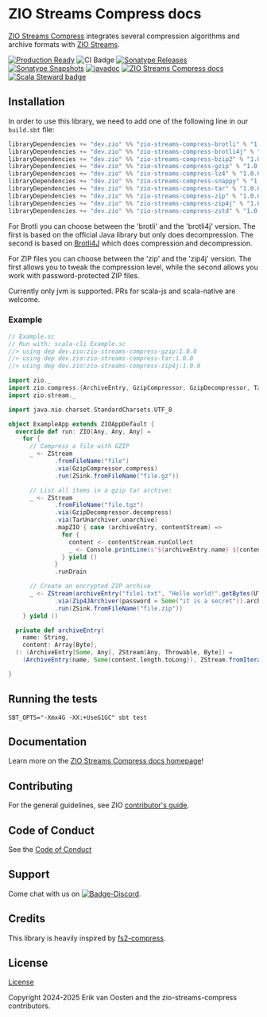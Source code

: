 [//]: # (This file was autogenerated using `zio-sbt-website` plugin via `sbt generateReadme` command.)
[//]: # (So please do not edit it manually. Instead, change "docs/index.md" file or sbt setting keys)
[//]: # (e.g. "readmeDocumentation" and "readmeSupport".)

# ZIO Streams Compress docs

[ZIO Streams Compress](https://github.com/zio/zio-streams-compress) integrates several compression algorithms and
archive formats with [ZIO Streams](https://zio.dev).

[![Production Ready](https://img.shields.io/badge/Project%20Stage-Production%20Ready-brightgreen.svg)](https://github.com/zio/zio/wiki/Project-Stages) ![CI Badge](https://github.com/zio/zio-streams-compress/workflows/CI/badge.svg) [![Sonatype Releases](https://img.shields.io/nexus/r/https/oss.sonatype.org/dev.zio/zio-streams-compress-docs_2.13.svg?label=Sonatype%20Release)](https://oss.sonatype.org/content/repositories/releases/dev/zio/zio-streams-compress-docs_2.13/) [![Sonatype Snapshots](https://img.shields.io/nexus/s/https/oss.sonatype.org/dev.zio/zio-streams-compress-docs_2.13.svg?label=Sonatype%20Snapshot)](https://oss.sonatype.org/content/repositories/snapshots/dev/zio/zio-streams-compress-docs_2.13/) [![javadoc](https://javadoc.io/badge2/dev.zio/zio-streams-compress-docs_2.13/javadoc.svg)](https://javadoc.io/doc/dev.zio/zio-streams-compress-docs_2.13) [![ZIO Streams Compress docs](https://img.shields.io/github/stars/zio/zio-streams-compress?style=social)](https://github.com/zio/zio-streams-compress) [![Scala Steward badge](https://img.shields.io/badge/Scala_Steward-helping-blue.svg?style=flat&logo=data:image/png;base64,iVBORw0KGgoAAAANSUhEUgAAAA4AAAAQCAMAAAARSr4IAAAAVFBMVEUAAACHjojlOy5NWlrKzcYRKjGFjIbp293YycuLa3pYY2LSqql4f3pCUFTgSjNodYRmcXUsPD/NTTbjRS+2jomhgnzNc223cGvZS0HaSD0XLjbaSjElhIr+AAAAAXRSTlMAQObYZgAAAHlJREFUCNdNyosOwyAIhWHAQS1Vt7a77/3fcxxdmv0xwmckutAR1nkm4ggbyEcg/wWmlGLDAA3oL50xi6fk5ffZ3E2E3QfZDCcCN2YtbEWZt+Drc6u6rlqv7Uk0LdKqqr5rk2UCRXOk0vmQKGfc94nOJyQjouF9H/wCc9gECEYfONoAAAAASUVORK5CYII=)](https://scala-steward.org)

## Installation

In order to use this library, we need to add one of the following line in our `build.sbt` file:

```sbt
libraryDependencies += "dev.zio" %% "zio-streams-compress-brotli" % "1.0.0"
libraryDependencies += "dev.zio" %% "zio-streams-compress-brotli4j" % "1.0.0"
libraryDependencies += "dev.zio" %% "zio-streams-compress-bzip2" % "1.0.0"
libraryDependencies += "dev.zio" %% "zio-streams-compress-gzip" % "1.0.0"
libraryDependencies += "dev.zio" %% "zio-streams-compress-lz4" % "1.0.0"
libraryDependencies += "dev.zio" %% "zio-streams-compress-snappy" % "1.0.0"
libraryDependencies += "dev.zio" %% "zio-streams-compress-tar" % "1.0.0"
libraryDependencies += "dev.zio" %% "zio-streams-compress-zip" % "1.0.0"
libraryDependencies += "dev.zio" %% "zio-streams-compress-zip4j" % "1.0.0"
libraryDependencies += "dev.zio" %% "zio-streams-compress-zstd" % "1.0.0"
```

For Brotli you can choose between the 'brotli' and the 'brotli4j' version. The first is based on the official Java
library but only does decompression. The second is based on [Brotli4J](https://github.com/hyperxpro/Brotli4j) which does
compression and decompression.

For ZIP files you can choose between the 'zip' and the 'zip4j' version. The first allows you to tweak the compression
level, while the second allows you work with password-protected ZIP files.

Currently only jvm is supported. PRs for scala-js and scala-native are welcome.

### Example

```scala
// Example.sc
// Run with: scala-cli Example.sc
//> using dep dev.zio:zio-streams-compress-gzip:1.0.0
//> using dep dev.zio:zio-streams-compress-tar:1.0.0
//> using dep dev.zio:zio-streams-compress-zip4j:1.0.0

import zio._
import zio.compress.{ArchiveEntry, GzipCompressor, GzipDecompressor, TarUnarchiver, Zip4JArchiver}
import zio.stream._

import java.nio.charset.StandardCharsets.UTF_8

object ExampleApp extends ZIOAppDefault {
  override def run: ZIO[Any, Any, Any] =
    for {
      // Compress a file with GZIP
      _ <- ZStream
             .fromFileName("file")
             .via(GzipCompressor.compress)
             .run(ZSink.fromFileName("file.gz"))

      // List all items in a gzip tar archive:
      _ <- ZStream
             .fromFileName("file.tgz")
             .via(GzipDecompressor.decompress)
             .via(TarUnarchiver.unarchive)
             .mapZIO { case (archiveEntry, contentStream) =>
               for {
                 content <- contentStream.runCollect
                 _ <- Console.printLine(s"${archiveEntry.name} ${content.length}")
               } yield ()
             }
             .runDrain

      // Create an encrypted ZIP archive
      _ <- ZStream(archiveEntry("file1.txt", "Hello world!".getBytes(UTF_8)))
             .via(Zip4JArchiver(password = Some("it is a secret")).archive)
             .run(ZSink.fromFileName("file.zip"))
    } yield ()

  private def archiveEntry(
    name: String,
    content: Array[Byte],
  ): (ArchiveEntry[Some, Any], ZStream[Any, Throwable, Byte]) =
    (ArchiveEntry(name, Some(content.length.toLong)), ZStream.fromIterable(content))

}
```

## Running the tests

```shell
SBT_OPTS="-Xmx4G -XX:+UseG1GC" sbt test
```

## Documentation

Learn more on the [ZIO Streams Compress docs homepage](https://zio.dev/zio-streams-compress)!

## Contributing

For the general guidelines, see ZIO [contributor's guide](https://zio.dev/contributor-guidelines).

## Code of Conduct

See the [Code of Conduct](https://zio.dev/code-of-conduct)

## Support

Come chat with us on [![Badge-Discord]][Link-Discord].

[Badge-Discord]: https://img.shields.io/discord/629491597070827530?logo=discord "chat on discord"
[Link-Discord]: https://discord.gg/2ccFBr4 "Discord"

## Credits

This library is heavily inspired by [fs2-compress](https://github.com/lhns/fs2-compress).

## License

[License](LICENSE)

Copyright 2024-2025 Erik van Oosten and the zio-streams-compress contributors.

